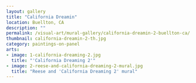 ```yaml
---
layout: gallery
title: "California Dreamin"
location: Buellton, CA
description: ""
permalink: /visual-art/mural-gallery/california-dreamin-2-buellton-ca/
thumbnail: california-dreamin-2-th.jpg
category: paintings-on-panel
arts:
- image: 1-california-dreaming-2.jpg
  title: "'California Dreaming 2'"
- image: 2-reese-and-california-dreaming-2-mural.jpg
  title: "Reese and 'California Dreaming 2' mural"
---
```

